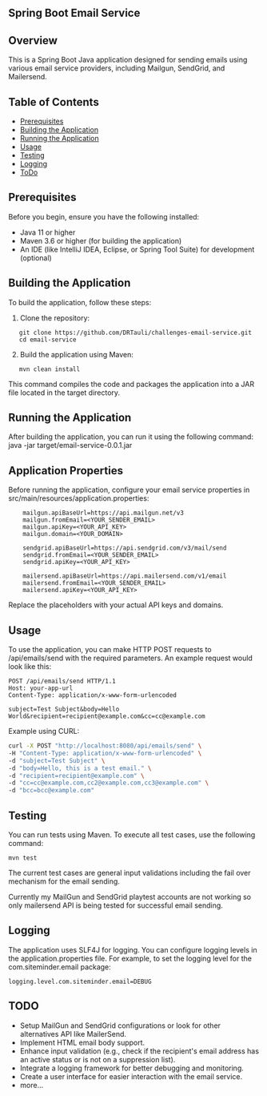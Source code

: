 ## Spring Boot Email Service

##  Overview
This is a Spring Boot Java application designed for sending emails using various email service providers, 
including Mailgun, SendGrid, and Mailersend.

## Table of Contents
- [Prerequisites](#prerequisites)
- [Building the Application](#building-the-application)
- [Running the Application](#running-the-application)
- [Usage](#usage)
- [Testing](#testing)
- [Logging](#logging)
- [ToDo](#todo)

## Prerequisites
Before you begin, ensure you have the following installed:
- Java 11 or higher
- Maven 3.6 or higher (for building the application)
- An IDE (like IntelliJ IDEA, Eclipse, or Spring Tool Suite) for development (optional)

## Building the Application
To build the application, follow these steps:

1. Clone the repository:

```
   git clone https://github.com/DRTauli/challenges-email-service.git
   cd email-service
```

2. Build the application using Maven:

```
   mvn clean install
```

This command compiles the code and packages the application into a JAR file located in the target directory.

## Running the Application
After building the application, you can run it using the following command:
java -jar target/email-service-0.0.1.jar

## Application Properties
Before running the application, configure your email service properties in src/main/resources/application.properties:

```
    mailgun.apiBaseUrl=https://api.mailgun.net/v3
    mailgun.fromEmail=<YOUR_SENDER_EMAIL>
    mailgun.apiKey=<YOUR_API_KEY>
    mailgun.domain=<YOUR_DOMAIN>
    
    sendgrid.apiBaseUrl=https://api.sendgrid.com/v3/mail/send
    sendgrid.fromEmail=<YOUR_SENDER_EMAIL>
    sendgrid.apiKey=<YOUR_API_KEY>
    
    mailersend.apiBaseUrl=https://api.mailersend.com/v1/email
    mailersend.fromEmail=<YOUR_SENDER_EMAIL>
    mailersend.apiKey=<YOUR_API_KEY>
```

Replace the placeholders with your actual API keys and domains.

## Usage
To use the application, you can make HTTP POST requests to /api/emails/send with the required parameters. 
An example request would look like this:

``` Example
POST /api/emails/send HTTP/1.1
Host: your-app-url
Content-Type: application/x-www-form-urlencoded

subject=Test Subject&body=Hello World&recipient=recipient@example.com&cc=cc@example.com
```

Example using CURL:

```bash
curl -X POST "http://localhost:8080/api/emails/send" \
-H "Content-Type: application/x-www-form-urlencoded" \
-d "subject=Test Subject" \
-d "body=Hello, this is a test email." \
-d "recipient=recipient@example.com" \
-d "cc=cc@example.com,cc2@example.com,cc3@example.com" \
-d "bcc=bcc@example.com"
```

## Testing
You can run tests using Maven. To execute all test cases, use the following command:

```
mvn test
```

The current test cases are general input validations including the fail over mechanism for the email sending.

Currently my MailGun and SendGrid playtest accounts are not working so only mailersend API is being tested for successful email sending.

## Logging
The application uses SLF4J for logging. You can configure logging levels in the application.properties file. 
For example, to set the logging level for the com.siteminder.email package:

```
logging.level.com.siteminder.email=DEBUG
```

## TODO
- Setup MailGun and SendGrid configurations or look for other alternatives API like MailerSend.
- Implement HTML email body support.
- Enhance input validation (e.g., check if the recipient's email address has an active status or is not on a suppression list).
- Integrate a logging framework for better debugging and monitoring.
- Create a user interface for easier interaction with the email service.
- more...